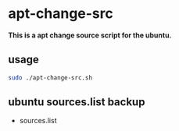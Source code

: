 # apt-change-src

**This is a apt change source script for the ubuntu.**

## usage
```bash
sudo ./apt-change-src.sh
```

## ubuntu sources.list backup

- sources.list


